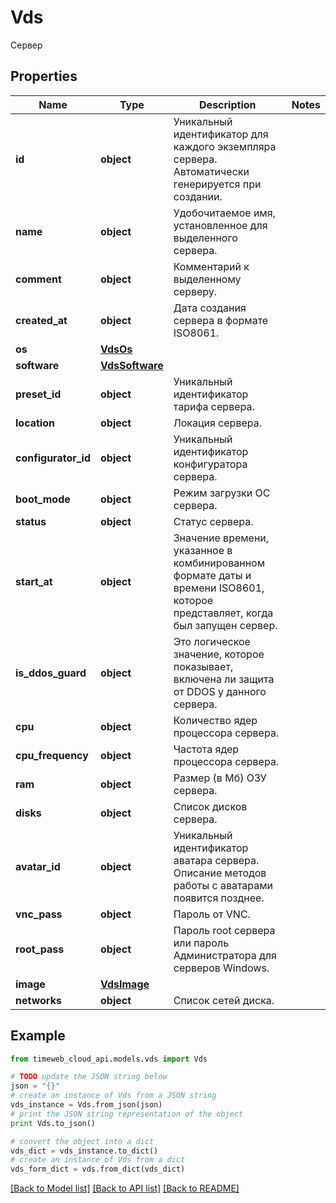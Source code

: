 # Vds

Сервер

## Properties
Name | Type | Description | Notes
------------ | ------------- | ------------- | -------------
**id** | **object** | Уникальный идентификатор для каждого экземпляра сервера. Автоматически генерируется при создании. | 
**name** | **object** | Удобочитаемое имя, установленное для выделенного сервера. | 
**comment** | **object** | Комментарий к выделенному серверу. | 
**created_at** | **object** | Дата создания сервера в формате ISO8061. | 
**os** | [**VdsOs**](VdsOs.md) |  | 
**software** | [**VdsSoftware**](VdsSoftware.md) |  | 
**preset_id** | **object** | Уникальный идентификатор тарифа сервера. | 
**location** | **object** | Локация сервера. | 
**configurator_id** | **object** | Уникальный идентификатор конфигуратора сервера. | 
**boot_mode** | **object** | Режим загрузки ОС сервера. | 
**status** | **object** | Статус сервера. | 
**start_at** | **object** | Значение времени, указанное в комбинированном формате даты и времени ISO8601, которое представляет, когда был запущен сервер. | 
**is_ddos_guard** | **object** | Это логическое значение, которое показывает, включена ли защита от DDOS у данного сервера. | 
**cpu** | **object** | Количество ядер процессора сервера. | 
**cpu_frequency** | **object** | Частота ядер процессора сервера. | 
**ram** | **object** | Размер (в Мб) ОЗУ сервера. | 
**disks** | **object** | Список дисков сервера. | 
**avatar_id** | **object** | Уникальный идентификатор аватара сервера. Описание методов работы с аватарами появится позднее. | 
**vnc_pass** | **object** | Пароль от VNC. | 
**root_pass** | **object** | Пароль root сервера или пароль Администратора для серверов Windows. | 
**image** | [**VdsImage**](VdsImage.md) |  | 
**networks** | **object** | Список сетей диска. | 

## Example

```python
from timeweb_cloud_api.models.vds import Vds

# TODO update the JSON string below
json = "{}"
# create an instance of Vds from a JSON string
vds_instance = Vds.from_json(json)
# print the JSON string representation of the object
print Vds.to_json()

# convert the object into a dict
vds_dict = vds_instance.to_dict()
# create an instance of Vds from a dict
vds_form_dict = vds.from_dict(vds_dict)
```
[[Back to Model list]](../README.md#documentation-for-models) [[Back to API list]](../README.md#documentation-for-api-endpoints) [[Back to README]](../README.md)


